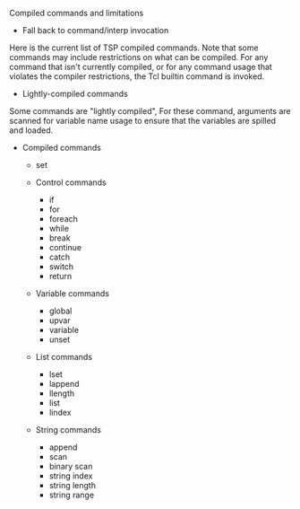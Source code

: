 Compiled commands and limitations

  - Fall back to command/interp invocation

Here is the current list of TSP compiled commands.  Note that some commands
may include restrictions on what can be compiled.  For any command that
isn't currently compiled, or for any command usage that violates the
compiler restrictions, the Tcl builtin command is invoked.

  - Lightly-compiled commands

Some commands are "lightly compiled", For these command, arguments are scanned
for variable name usage to ensure that the variables are spilled and loaded.

  - Compiled commands

    * set

    * Control commands

      - if
      - for
      - foreach
      - while
      - break
      - continue
      - catch
      - switch
      - return

    * Variable commands

      - global
      - upvar
      - variable
      - unset

    * List commands

      - lset 
      - lappend
      - llength
      - list
      - lindex

    * String commands

       - append
       - scan 
       - binary scan
       - string index
       - string length
       - string range

  

